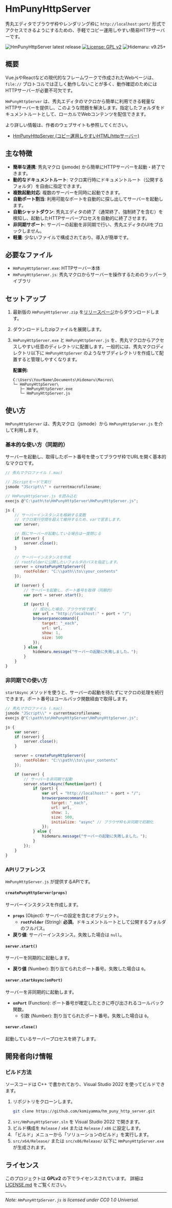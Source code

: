 # HmPunyHttpServer

秀丸エディタでブラウザ枠やレンダリング枠に `http://localhost:port/` 形式でアクセスできるようにするための、手軽でコピー運用しやすい簡易HTTPサーバーです。

![HmPunyHttpServer latest release](https://img.shields.io/github/v/release/komiyamma/hm_puny_http_server)
[![License: GPL v2](https://img.shields.io/badge/license-GPL2-blue.svg?style=flat)](LICENSE.md)
![Hidemaru: v9.25+](https://img.shields.io/badge/Hidemaru-v9.25%2B-6479ff.svg)

## 概要

Vue.jsやReactなどの現代的なフレームワークで作成されたWebページは、`file://` プロトコルでは正しく動作しないことが多く、動作確認のためにはHTTPサーバーが必要不可欠です。

`HmPunyHttpServer` は、秀丸エディタのマクロから簡単に利用できる軽量なHTTPサーバーを提供し、このような問題を解決します。指定したフォルダをドキュメントルートとして、ローカルでWebコンテンツを配信できます。

より詳しい情報は、作者のウェブサイトも参照してください。
- [HmPunyHttpServer (コピー運用しやすいHTML/httpサーバー)](https://秀丸マクロ.net/?page=nobu_tool_hm_puny_http_server)

## 主な特徴

- **簡単な連携**: 秀丸マクロ (jsmode) から簡単にHTTPサーバーを起動・終了できます。
- **動的なドキュメントルート**: マクロ実行時にドキュメントルート（公開するフォルダ）を自由に指定できます。
- **複数起動対応**: 複数のサーバーを同時に起動できます。
- **自動ポート割当**: 利用可能なポートを自動的に探し出してサーバーを起動します。
- **自動シャットダウン**: 秀丸エディタの終了（通常終了、強制終了を含む）を検知し、起動したHTTPサーバープロセスを自動的に終了させます。
- **非同期サポート**: サーバーの起動を非同期で行い、秀丸エディタのUIをブロックしません。
- **軽量**: 少ないファイルで構成されており、導入が簡単です。

## 必要なファイル

- `HmPunyHttpServer.exe`: HTTPサーバー本体
- `HmPunyHttpServer.js`: 秀丸マクロからサーバーを操作するためのラッパーライブラリ

## セットアップ

1.  最新版の `HmPunyHttpServer.zip` を[リリースページ](https://github.com/komiyamma/hm_puny_http_server/releases)からダウンロードします。
2.  ダウンロードしたzipファイルを展開します。
3.  `HmPunyHttpServer.exe` と `HmPunyHttpServer.js` を、秀丸マクロからアクセスしやすい任意のディレクトリに配置します。一般的には、秀丸マクロディレクトリ以下に `HmPunyHttpServer` のようなサブディレクトリを作成して配置すると管理しやすくなります。

    **配置例:**
    ```
    C:\Users\YourName\Documents\Hidemaru\Macros\
    └─ HmPunyHttpServer\
       ├─ HmPunyHttpServer.exe
       └─ HmPunyHttpServer.js
    ```

## 使い方

`HmPunyHttpServer` は、秀丸マクロ（jsmode）から `HmPunyHttpServer.js` を介して利用します。

### 基本的な使い方（同期的）

サーバーを起動し、取得したポート番号を使ってブラウザ枠でURLを開く基本的なマクロです。

```javascript
// 秀丸マクロファイル (.mac)

// JScriptモードで実行
jsmode "JScript\\" + currentmacrofilename;

// HmPunyHttpServer.js を読み込む
execjs @"C:\path\to\HmPunyHttpServer\HmPunyHttpServer.js";

js {
    // サーバーインスタンスを格納する変数
    // マクロ実行空間を超えて維持するため、varで宣言します。
    var server;

    // 既にサーバーが起動している場合は一度閉じる
    if (server) {
        server.close();
    }

    // サーバーインスタンスを作成
    // rootFolderに公開したいフォルダのパスを指定します。
    server = createPunyHttpServer({
        rootFolder: "C:\\path\\to\\your_contents"
    });

    if (server) {
        // サーバーを起動し、ポート番号を取得（同期的）
        var port = server.start();

        if (port) {
            // 成功した場合、ブラウザ枠で開く
            var url = "http://localhost:" + port + "/";
            browserpanecommand({
                target: "_each",
                url: url,
                show: 1,
                size: 500
            });
        } else {
            hidemaru.message("サーバーの起動に失敗しました。");
        }
    }
}
```

### 非同期での使い方

`startAsync` メソッドを使うと、サーバーの起動を待たずにマクロの処理を続行できます。ポート番号はコールバック関数経由で取得します。

```javascript
// 秀丸マクロファイル (.mac)
jsmode "JScript\\" + currentmacrofilename;
execjs @"C:\path\to\HmPunyHttpServer\HmPunyHttpServer.js";

js {
    var server;
    if (server) {
        server.close();
    }

    server = createPunyHttpServer({
        rootFolder: "C:\\path\\to\\your_contents"
    });

    if (server) {
        // サーバーを非同期で起動
        server.startAsync(function(port) {
            if (port) {
                var url = "http://localhost:" + port + "/";
                browserpanecommand({
                    target: "_each",
                    url: url,
                    show: 1,
                    size: 500,
                    initialize: "async" // ブラウザ枠も非同期で初期化
                });
            } else {
                hidemaru.message("サーバーの起動に失敗しました。");
            }
        });
    }
}
```

### APIリファレンス

`HmPunyHttpServer.js` が提供するAPIです。

#### `createPunyHttpServer(props)`

サーバーインスタンスを作成します。

-   **`props`** (Object): サーバーの設定を含むオブジェクト。
    -   **`rootFolder`** (String): **必須**。ドキュメントルートとして公開するフォルダのフルパス。
-   **戻り値**: サーバーインスタンス。失敗した場合は `null`。

#### `server.start()`

サーバーを同期的に起動します。

-   **戻り値** (Number): 割り当てられたポート番号。失敗した場合は `0`。

#### `server.startAsync(onPort)`

サーバーを非同期的に起動します。

-   **`onPort`** (Function): ポート番号が確定したときに呼び出されるコールバック関数。
    -   引数 (Number): 割り当てられたポート番号。失敗した場合は `0`。

#### `server.close()`

起動しているサーバープロセスを終了します。

## 開発者向け情報

### ビルド方法

ソースコードは C++ で書かれており、Visual Studio 2022 を使ってビルドできます。

1.  リポジトリをクローンします。
    ```sh
    git clone https://github.com/komiyamma/hm_puny_http_server.git
    ```
2.  `src/HmPunyHttpServer.sln` を Visual Studio 2022 で開きます。
3.  ビルド構成を `Release` / `x64` または `Release` / `x86` に設定します。
4.  「ビルド」メニューから「ソリューションのビルド」を実行します。
5.  `src/x64/Release/` または `src/x86/Release/` 以下に `HmPunyHttpServer.exe` が生成されます。

## ライセンス

このプロジェクトは **GPLv2** の下でライセンスされています。
詳細は [LICENSE.md](LICENSE.md) をご覧ください。

---
*Note: `HmPunyHttpServer.js` is licensed under CC0 1.0 Universal.*
